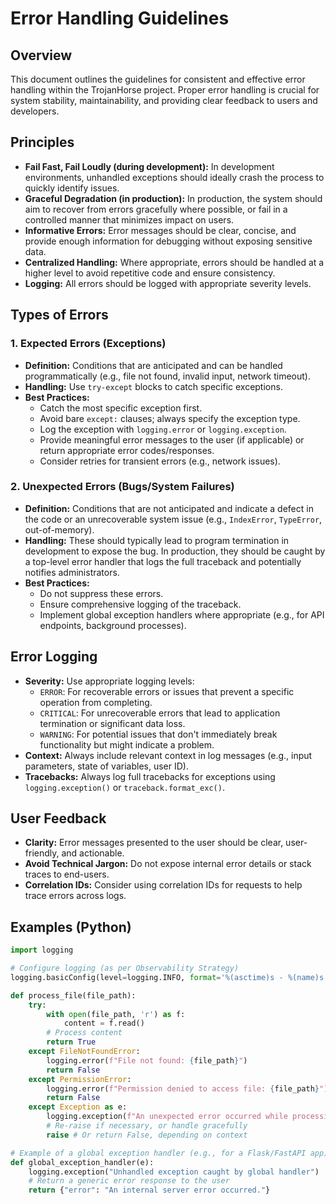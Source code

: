 # Error Handling Guidelines

## Overview

This document outlines the guidelines for consistent and effective error handling within the TrojanHorse project. Proper error handling is crucial for system stability, maintainability, and providing clear feedback to users and developers.

## Principles

- **Fail Fast, Fail Loudly (during development):** In development environments, unhandled exceptions should ideally crash the process to quickly identify issues.
- **Graceful Degradation (in production):** In production, the system should aim to recover from errors gracefully where possible, or fail in a controlled manner that minimizes impact on users.
- **Informative Errors:** Error messages should be clear, concise, and provide enough information for debugging without exposing sensitive data.
- **Centralized Handling:** Where appropriate, errors should be handled at a higher level to avoid repetitive code and ensure consistency.
- **Logging:** All errors should be logged with appropriate severity levels.

## Types of Errors

### 1. Expected Errors (Exceptions)

- **Definition:** Conditions that are anticipated and can be handled programmatically (e.g., file not found, invalid input, network timeout).
- **Handling:** Use `try-except` blocks to catch specific exceptions.
- **Best Practices:**
    - Catch the most specific exception first.
    - Avoid bare `except:` clauses; always specify the exception type.
    - Log the exception with `logging.error` or `logging.exception`.
    - Provide meaningful error messages to the user (if applicable) or return appropriate error codes/responses.
    - Consider retries for transient errors (e.g., network issues).

### 2. Unexpected Errors (Bugs/System Failures)

- **Definition:** Conditions that are not anticipated and indicate a defect in the code or an unrecoverable system issue (e.g., `IndexError`, `TypeError`, out-of-memory).
- **Handling:** These should typically lead to program termination in development to expose the bug. In production, they should be caught by a top-level error handler that logs the full traceback and potentially notifies administrators.
- **Best Practices:**
    - Do not suppress these errors.
    - Ensure comprehensive logging of the traceback.
    - Implement global exception handlers where appropriate (e.g., for API endpoints, background processes).

## Error Logging

- **Severity:** Use appropriate logging levels:
    - `ERROR`: For recoverable errors or issues that prevent a specific operation from completing.
    - `CRITICAL`: For unrecoverable errors that lead to application termination or significant data loss.
    - `WARNING`: For potential issues that don't immediately break functionality but might indicate a problem.
- **Context:** Always include relevant context in log messages (e.g., input parameters, state of variables, user ID).
- **Tracebacks:** Always log full tracebacks for exceptions using `logging.exception()` or `traceback.format_exc()`.

## User Feedback

- **Clarity:** Error messages presented to the user should be clear, user-friendly, and actionable.
- **Avoid Technical Jargon:** Do not expose internal error details or stack traces to end-users.
- **Correlation IDs:** Consider using correlation IDs for requests to help trace errors across logs.

## Examples (Python)

```python
import logging

# Configure logging (as per Observability Strategy)
logging.basicConfig(level=logging.INFO, format='%(asctime)s - %(name)s - %(levelname)s - %(message)s')

def process_file(file_path):
    try:
        with open(file_path, 'r') as f:
            content = f.read()
        # Process content
        return True
    except FileNotFoundError:
        logging.error(f"File not found: {file_path}")
        return False
    except PermissionError:
        logging.error(f"Permission denied to access file: {file_path}")
        return False
    except Exception as e:
        logging.exception(f"An unexpected error occurred while processing {file_path}")
        # Re-raise if necessary, or handle gracefully
        raise # Or return False, depending on context

# Example of a global exception handler (e.g., for a Flask/FastAPI app)
def global_exception_handler(e):
    logging.exception("Unhandled exception caught by global handler")
    # Return a generic error response to the user
    return {"error": "An internal server error occurred."}

```
